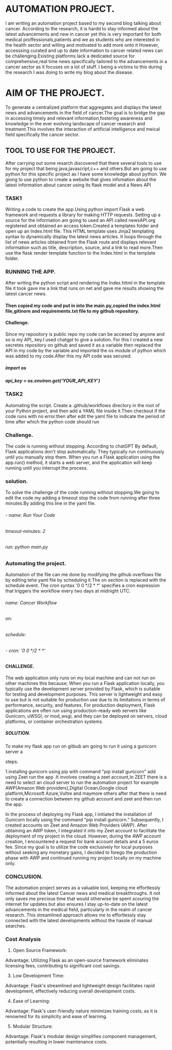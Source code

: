 
# AUTOMATION PROJECT.
I am writing an automation project based to my second blog talking about cancer. According to the research, it is hardd to stay informed about the latest advancements and new in cancer yet this is very important for both medical proffessionals,patients and we as students who are interested in the health sector and willing and motivated to  add more onto it
However, accesssing curated and up to date information to cancer related news can be challenging.Existing platforms lack a dedicated source for comprehensive,real time news specifically tailored to the advancements in a cancer sector as it focuses on a lot of stuff. I being a victims to this during the research I was doing to write my blog about the disease.

# AIM OF THE PROJECT.
To generate a centralized platform that aggregates and displays the latest news and advancements in the field of cancer.The goal is to bridge the gap in accessing timely and relevant information,fostering awareness and knowledge in the ever evolving landscape of cancer research and treatment.This involves the interaction of artificial intelligence and meical field specifically the cancer sector.
## TOOL TO USE FOR THE PROJECT.
After carrying out some resarch discovered that there several tools to use for my project that being java,javascript,c++ and others.But am going to use python for this specific project as I have some knowledge about python.
We  giong to use python to create a website that gives infomation about the latest information about cancer using its flask model and a News API
### TASK1
  Writing a code to create the app.Using python import Flask a web framework and requests a library for making HTTP requests.
Setting up a source for the information am going to used an API called newsAPI.org registered and obtained an access token.Created a templates folder and open up an Index.html file. This HTML template uses Jinja2 templating syntax to dynamically display the latest news articles. It loops through the list of news articles obtained from the Flask route and displays relevant information such as title, description, source, and a link to read more.Then use the flask render template function to the Index.html in the template folder.

### RUNNING THE APP.
After writing the python script and rendering the Index.httml in the template file it took gave me a link that runs on net and gave me results showing the latest cancer news.
#### Then copied my code and put in into the main.py,copied the index.html file,gitinore and requirements.txt file to my github repository.
#### Challenge.
Since my repository is public repo my code can be accesed by anyone and so is my API_ key.I used chatgpt to give a solution.
For this I created a new secretes repository on github and saved it as a variable then replaced the API in my code by the variable and imported the os module of python which was added to my code.After this my API code was secured.


##### import os

##### api_key = os.environ.get('YOUR_API_KEY')

### TASK2
Automating the script.
Create a .github/workflows directory in the root of your Python project, and then add a YAML file inside it.Then checkout if the code runs with no error.then after edit the yaml file to indicate the period of time after which the python code should run
### Challenge.
The code is running without stopping.
According to chatGPT By default, Flask applications don't stop automatically. They typically run continuously until you manually stop them. When you run a Flask application using the app.run() method, it starts a web server, and the application will keep running until you interrupt the process.
### solution.
To solve the challenge of the code running without stopping.We going to edit the code my adding a timeout stop the code from running after three minutes.By adding this line in the yaml file.
 ###### - name: Run Your Code
######      timeout-minutes: 2
######      run: python main.py

### Automating the project.
Automation of the file can me done by modifying the github overflows file by editing tehe yaml file by scheduling it
The on section is replaced with the schedule event.
The cron syntax '0 0 */2 * *' specifies a cron expression that triggers the workflow every two days at midnight UTC.
###### name: Cancer Workflow

###### on:
######  schedule:
######    - cron: '0 0 */2 * *'

#### CHALLENGE.
The web application only runs on my local machine and can not run on other machines this because;
When you run a Flask application locally, you typically use the development server provided by Flask, which is suitable for testing and development purposes. This server is lightweight and easy to use but is not suitable for production use due to its limitations in terms of performance, security, and features.
For production deployment, Flask applications are often run using production-ready web servers like Gunicorn, uWSGI, or mod_wsgi, and they can be deployed on servers, cloud platforms, or container orchestration systems.

##### SOLUTION.

To make my flask app run on gitbub am going to run it using a gunicorn server a

steps.

1.installing gunicorn using pip with command "pip install gunicorn" add  using Zeet run the app .It involves creating a zeet account,In ZEET there is a need to select an cloud server to run the automation project for example AWP(Amazon Web providers),Digital Ocean,Google cloud platform,Microsoft Azure,Vultre and maymore others after that there is need to create a connection between my github account and zeet and then run the app.

In the process of deploying my Flask app, I initiated the installation of Gunicorn locally using the command "pip install gunicorn." Subsequently, I created accounts on Zeet and Amazon Web Providers (AWP). After obtaining an AWP token, I integrated it into my Zeet account to facilitate the deployment of my project in the cloud. However, during the AWP account creation, I encountered a request for bank account details and a 5 euros fee. Since my goal is to utilize the code exclusively for local purposes without seeking any monetary gains, I decided to forego the production phase with AWP and continued running my project locally on my machine only.

### CONCLUSION.

The automation project serves as a valuable tool, keeping me effortlessly informed about the latest Cancer news and medical breakthroughs. It not only saves me precious time that would otherwise be spent scouring the internet for updates but also ensures I stay up-to-date on the latest advancements in the medical field, particularly in the realm of cancer research. This streamlined approach allows me to effortlessly stay connected with the latest developments without the hassle of manual searches.



### Cost Analysis

1. Open Source Framework:

Advantage: Utilizing Flask as an open-source framework eliminates licensing fees, contributing to significant cost savings.

3. Low Development Time:

Advantage: Flask's streamlined and lightweight design facilitates rapid development, effectively reducing overall development costs.

4. Ease of Learning:

Advantage: Flask's user-friendly nature minimizes training costs, as it is renowned for its simplicity and ease of learning.

5. Modular Structure:

Advantage: Flask's modular design simplifies component management, potentially resulting in lower maintenance costs.






